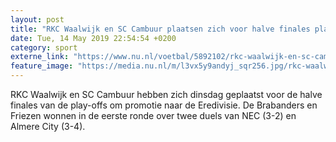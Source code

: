 ```yaml
---
layout: post
title: "RKC Waalwijk en SC Cambuur plaatsen zich voor halve finales play-offs"
date: Tue, 14 May 2019 22:54:54 +0200
category: sport
externe_link: "https://www.nu.nl/voetbal/5892102/rkc-waalwijk-en-sc-cambuur-plaatsen-zich-voor-halve-finales-play-offs.html"
feature_image: "https://media.nu.nl/m/l3vx5y9andyj_sqr256.jpg/rkc-waalwijk-en-sc-cambuur-plaatsen-zich-voor-halve-finales-play-offs.jpg"
---
```


RKC Waalwijk en SC Cambuur hebben zich dinsdag geplaatst voor de halve finales van de play-offs om promotie naar de Eredivisie. De Brabanders en Friezen wonnen in de eerste ronde over twee duels van NEC (3-2) en Almere City (3-4).

